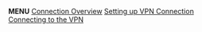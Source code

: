 **MENU**
[Connection Overview](./docs/eldb_connection_overview.md)
[Setting up VPN Connection](./docs/eldb_vpn_setup.md)		
[Connecting to the VPN](./docs/eldb_connect_vpn.md)	